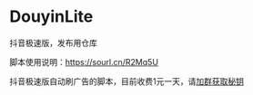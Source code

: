 # DouyinLite
抖音极速版，发布用仓库

脚本使用说明：https://sourl.cn/R2Mq5U

抖音极速版自动刷广告的脚本，目前收费1元一天，请[加群获取秘钥](https://jq.qq.com/?_wv=1027&k=uYq7S3hr)



